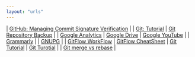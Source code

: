 ```yaml
---
layout: "urls"
---
```


| [GitHub: Managing Commit Signature Verification](https://docs.github.com/en/github/authenticating-to-github/managing-commit-signature-verification) | 
| [Git: Tutorial](https://backlog.com/git-tutorial/) | [Git Repository Backup](https://git-memo.readthedocs.io/en/latest/repository_backup.html) |
| [Google Analytics](https://analytics.google.com/) | [Google Drive](https://drive.google.com/) | [Google YouTube](https://www.youtube.com/) |
| [Grammarly](https://grammarly.com/) |
| [GNUPG](https://gnupg.org/) |
| [GitFlow WorkFlow](https://www.atlassian.com/git/tutorials/comparing-workflows/gitflow-workflow) | [GitFlow CheatSheet](http://danielkummer.github.io/git-flow-cheatsheet/) | [Git Tutorial](https://www.youtube.com/playlist?list=PLjQo0sojbbxVHcVN4h9DMu6U6spKk21uP) | [Git Turotial](https://www.youtube.com/playlist?list=PLeo1K3hjS3usJuxZZUBdjAcilgfQHkRzW) |
| [Git merge vs rebase](https://youtu.be/CRlGDDprdOQ) |
